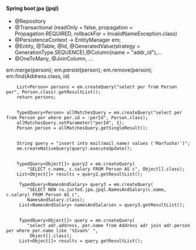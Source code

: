 ﻿

#### Spring boot jpa (jpql)
- @Repository
- @Transactional (readOnly = false, propagation = Propagation.REQUIRED, rollbackFor = InvalidNameException.class)
- @PersistenceContext -> EntityManager em;
- @Entity, @Table, @Id, @GeneratedValue(strategy = GenerationType.SEQUENCE),@Column(name = "addr_id"),...
- @OneToMany, @JoinColumn, ...

em.merge(person);
em.persist(person);
em.remove(person);
em.find(Address.class, id)

        List<Person> persons = em.createQuery("select per from Person per", Person.class).getResultList();
        return persons;
        
        
        TypedQuery<Person> allMatchesQuery = em.createQuery("select per from Person per where per.id = :perId", Person.class);
        allMatchesQuery.setParameter("perId", 1);
        Person person = allMatchesQuery.getSingleResult();
        
        
        String query = "insert into mail(mail_name) values ('Marfusha!')";
        em.createNativeQuery(query).executeUpdate();
        
        
        TypedQuery<Object[]> query2 = em.createQuery(
            "SELECT c.name, c.salary FROM Person AS c", Object[].class);
        List<Object[]> results = query2.getResultList();
         
         TypedQuery<NamesAndSalary> query3 = em.createQuery(
            "SELECT NEW ru.jurfed.jpa.jpql.NamesAndSalary(c.name, c.salary) FROM Person AS c", 
            NamesAndSalary.class);
         List<NamesAndSalary> namesAndSalaries = query3.getResultList();
         
         
         TypedQuery<Object[]> query = em.createQuery(
            "select adr.address, per.name from Address adr join adr.person per where per.name like '%Ivan%' ",
             Object[].class);
         List<Object[]> results = query.getResultList();